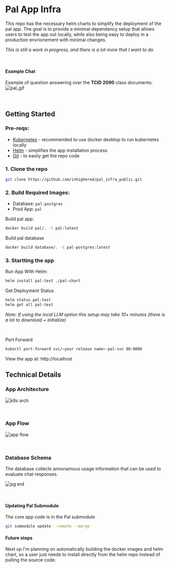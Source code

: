 # Pal App Infra
This repo has the necessary helm charts to simplify the deployment of the pal app. The goal is to provide a minimal dependency setup that allows users to test the app out locally, while also being easy to deploy in a production envrionement with minimal changes.  

*This is still a work in progress, and there is a lot more that I want to do*

<br/>


#### Example Chat
Example of question answering over the **TCID 2090** class documents:  
![pal_gif](docs/img/pal.gif)

<br/>


## Getting Started

### Pre-reqs:
- [Kubernetes](https://www.docker.com/products/docker-desktop/) - recommended to use docker desktop to run kubernetes locally   
- [Helm](https://helm.sh/docs/intro/install/) - simplifies the app installation process  
- [Git](https://git-scm.com/) - to easily get the repo code  

### 1. Clone the repo
```bash
git clone https://github.com/inhighered/pal_infra_public.git
```

### 2. Build Required Images:
- Database: `pal-postgres`  
- Prod App: `pal`  

Build pal app:
```bash
docker build pal/. -t pal:latest
```

Build pal database
```bash
docker build database/. -t pal-postgres:latest
```

### 3. Startting the app

Run App With Helm:
```bash
helm install pal-test ./pal-chart
```
Get Deployment Status
```bash
helm status pal-test
helm get all pal-test
```
*Note: If using the local LLM option this setup may take 10+ minutes (there is a lot to download + initialize)*  

<br/>

Port Forward
```bash
kubectl port-forward svc/<your release name>-pal-svc 80:8000
```
View the app at: http://localhost


## Technical Details 

### App Architecture

![k8s arch](docs/img/local_arch.png)

<br/>

### App Flow
![app flow](docs/img/app_flow.png)

<br/>

### Database Schema
The database collects annonamous usage information that can be used to evaluate chat responses.  

![pg erd](docs/img/pg_erd.png)


<br/>



#### Updating Pal Submodule
The core app code is in the Pal submodule
```bash
git submodule update --remote --merge
```

#### Future steps
Next up I'm planning on automatically building the docker images and helm chart, so a user just needs to install directly from the helm repo instead of pulling the source code.
